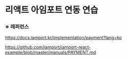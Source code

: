 # 리액트 아임포트 연동 연습

### ※ 레퍼런스
https://docs.iamport.kr/implementation/payment?lang=ko

https://github.com/iamport/iamport-react-example/blob/master/manuals/PAYMENT.md
